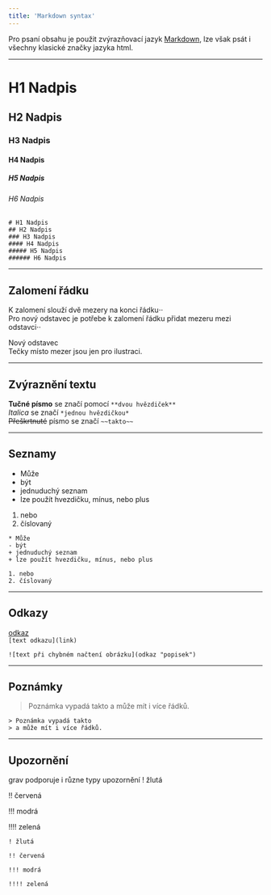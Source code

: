 ```yaml
---
title: 'Markdown syntax'
---
```


Pro psaní obsahu je použit zvýrazňovací jazyk [Markdown](https://cs.wikipedia.org/wiki/Markdown), lze však psát i všechny klasické značky jazyka html.
***
# H1 Nadpis  
## H2 Nadpis
### H3 Nadpis
#### H4 Nadpis
##### H5 Nadpis
###### H6 Nadpis 
```
# H1 Nadpis  
## H2 Nadpis
### H3 Nadpis
#### H4 Nadpis
##### H5 Nadpis
###### H6 Nadpis 
```
***
## Zalomení řádku
K zalomení slouží dvě mezery na konci řádku⋅⋅  
Pro nový odstavec je potřebe k zalomení řádku přidat mezeru mezi odstavci⋅⋅  

Nový odstavec  
Tečky místo mezer jsou jen pro ilustraci.
***
## Zvýraznění textu
**Tučné písmo** se značí pomocí `**dvou hvězdiček**`  
*Italica* se značí `*jednou hvězdičkou*`  
~~Přeškrtnuté~~ písmo se značí `~~takto~~`  
***
## Seznamy
* Může
* být
* jednuduchý seznam  
* lze použít hvezdičku, mínus, nebo plus

1. nebo
2. číslovaný  

```
* Může
- být
+ jednuduchý seznam  
+ lze použít hvezdičku, mínus, nebo plus

1. nebo
2. číslovaný
```
***
## Odkazy
[odkaz](https://www.google.com)  
`[text odkazu](link)`  

`![text při chybném načtení obrázku](odkaz "popisek")`
***
## Poznámky
> Poznámka vypadá takto
> a může mít i více řádků.  

```  
> Poznámka vypadá takto
> a může mít i více řádků.
```
***  
## Upozornění
grav podporuje i různe typy upozornění
! žlutá  

!! červená  

!!! modrá  

!!!! zelená  

```  
! žlutá  

!! červená  

!!! modrá  

!!!! zelená   
```

